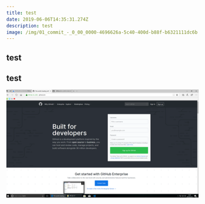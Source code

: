 ```yaml
---
title: test
date: 2019-06-06T14:35:31.274Z
description: test
image: /img/01_commit_-_0_00_0000-4696626a-5c40-400d-b88f-b6321111dc6b.png
---
```

## test

## test

![](01_commit_(_0_00_0000)-4696626a-5c40-400d-b88f-b6321111dc6b.png)

